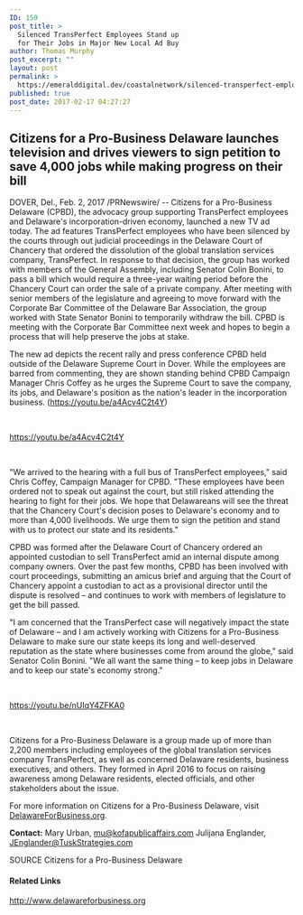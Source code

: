 ```yaml
---
ID: 159
post_title: >
  Silenced TransPerfect Employees Stand up
  for Their Jobs in Major New Local Ad Buy
author: Thomas Murphy
post_excerpt: ""
layout: post
permalink: >
  https://emeralddigital.dev/coastalnetwork/silenced-transperfect-employees-stand-up-for-their-jobs-in-major-new-local-ad-buy/
published: true
post_date: 2017-02-17 04:27:27
---
```

<h2>Citizens for a Pro-Business Delaware launches television and drives viewers to sign petition to save 4,000 jobs while making progress on their bill</h2>
<span class="xn-location">DOVER, Del.</span>, <span class="xn-chron">Feb. 2, 2017</span> /PRNewswire/ --<b> </b>Citizens for a Pro-Business Delaware (CPBD), the advocacy group supporting TransPerfect employees and <span class="xn-location">Delaware's</span> incorporation-driven economy, launched a new TV ad today. The ad features TransPerfect employees who have been silenced by the courts through out judicial proceedings in the <span class="xn-location">Delaware</span> Court of Chancery that ordered the dissolution of the global translation services company, TransPerfect. In response to that decision, the group has worked with members of the General Assembly, including Senator <span class="xn-person">Colin Bonini</span>, to pass a bill which would require a three-year waiting period before the Chancery Court can order the sale of a private company. After meeting with senior members of the legislature and agreeing to move forward with the Corporate Bar Committee of the Delaware Bar Association, the group worked with State Senator Bonini to temporarily withdraw the bill. CPBD is meeting with the Corporate Bar Committee next week and hopes to begin a process that will help preserve the jobs at stake.

The new ad depicts the recent rally and press conference CPBD held outside of the Delaware Supreme Court in <span class="xn-location">Dover</span>. While the employees are barred from commenting, they are shown standing behind CPBD Campaign Manager <span class="xn-person">Chris Coffey</span> as he urges the Supreme Court to save the company, its jobs, and <span class="xn-location">Delaware's</span> position as the nation's leader in the incorporation business. (<a class="linkOnClick" href="https://youtu.be/a4Acv4C2t4Y" target="_blank" rel="nofollow noopener noreferrer">https://youtu.be/a4Acv4C2t4Y</a>)

&nbsp;

https://youtu.be/a4Acv4C2t4Y

&nbsp;
<p id="continue-jump">"We arrived to the hearing with a full bus of TransPerfect employees," said <span class="xn-person">Chris Coffey</span>, Campaign Manager for CPBD. "These employees have been ordered not to speak out against the court, but still risked attending the hearing to fight for their jobs. We hope that Delawareans will see the threat that the Chancery Court's decision poses to <span class="xn-location">Delaware's</span> economy and to more than 4,000 livelihoods. We urge them to sign the petition and stand with us to protect our state and its residents."</p>
CPBD was formed after the <span class="xn-location">Delaware</span> Court of Chancery ordered an appointed custodian to sell TransPerfect amid an internal dispute among company owners. Over the past few months, CPBD has been involved with court proceedings, submitting an amicus brief and arguing that the Court of Chancery appoint a custodian to act as a provisional director until the dispute is resolved – and continues to work with members of legislature to get the bill passed.

"I am concerned that the TransPerfect case will negatively impact the state of <span class="xn-location">Delaware</span> – and I am actively working with Citizens for a Pro-Business Delaware to make sure our state keeps its long and well-deserved reputation as the state where businesses come from around the globe," said Senator <span class="xn-person">Colin Bonini</span>. "We all want the same thing – to keep jobs in <span class="xn-location">Delaware</span> and to keep our state's economy strong."

&nbsp;

https://youtu.be/nUIqY4ZFKA0

&nbsp;

Citizens for a Pro-Business Delaware is a group made up of more than 2,200 members including employees of the global translation services company TransPerfect, as well as concerned <span class="xn-location">Delaware</span> residents, business executives, and others. They formed in <span class="xn-chron">April 2016</span> to focus on raising awareness among <span class="xn-location">Delaware</span> residents, elected officials, and other stakeholders about the issue.

For more information on Citizens for a Pro-Business Delaware, visit <a class="linkOnClick" href="http://www.delawareforbusiness.org/" target="_blank" rel="nofollow noopener noreferrer">DelawareForBusiness.org</a>.

<b>Contact:</b> <span class="xn-person">Mary Urban</span>, <a class="linkOnClick" href="mailto:mu@kofapublicaffairs.com" target="_blank" rel="nofollow noopener noreferrer">mu@kofapublicaffairs.com</a>
<span class="xn-person">Julijana Englander</span>, <a class="linkOnClick" href="mailto:JEnglander@TuskStrategies.com" target="_blank" rel="nofollow noopener noreferrer">JEnglander@TuskStrategies.com</a>

SOURCE Citizens for a Pro-Business Delaware
<h4>Related Links</h4>
<a class="linkOnClick" title="Link to http://www.delawareforbusiness.org" href="http://www.delawareforbusiness.org/" target="_blank" rel="nofollow noopener noreferrer">http://www.delawareforbusiness.org</a>

&nbsp;